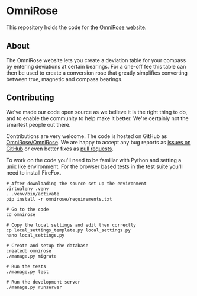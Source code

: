 # OmniRose

This repository holds the code for the [OmniRose website](http://www.omnirose.com).

## About

The OmniRose website lets you create a deviation table for your compass by entering deviations at certain bearings. For a one-off fee this table can then be used to create a conversion rose that greatly simplifies converting between true, magnetic and compass bearings.

## Contributing

We've made our code open source as we believe it is the right thing to do, and to enable the community to help make it better. We're certainly not the smartest people out there.

Contributions are very welcome. The code is hosted on GitHub as [OmniRose/OmniRose](https://github.com/OmniRose/OmniRose). We are happy to accept any bug reports as [issues on GitHub](https://github.com/OmniRose/OmniRose/issues) or even better fixes as [pull requests](https://github.com/OmniRose/OmniRose/pulls).

To work on the code you'll need to be familiar with Python and setting a unix like environment. For the browser based tests in the test suite you'll need to install FireFox.

    # After downloading the source set up the environment
    virtualenv .venv
    . .venv/bin/activate
    pip install -r omnirose/requirements.txt

    # Go to the code
    cd omnirose

    # Copy the local settings and edit then correctly
    cp local_settings_template.py local_settings.py
    nano local_settings.py

    # Create and setup the database
    createdb omnirose
    ./manage.py migrate

    # Run the tests
    ./manage.py test

    # Run the development server
    ./manage.py runserver
